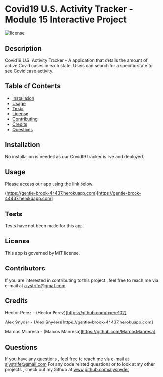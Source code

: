# Covid19 U.S. Activity Tracker - Module 15 Interactive Project
![license](https://img.shields.io/badge/license-MIT-orange.svg)

## Description

Covid19 U.S. Activity Tracker - A application that details the amount of active Covid cases in each state. Users can search for a specific state to see Covid case activity. 


## Table of Contents

* [Installation](#installation)
* [Usage](#usage)
* [Tests](#tests)
* [License](#license)
* [Contributing](#contributing)
* [Credits](#credits)
* [Questions](#questions)

## Installation

No installation is needed as our Covid19 tracker is live and deployed. 

## Usage

Please access our app using the link below. 

(https://gentle-brook-44437.herokuapp.com)[https://gentle-brook-44437.herokuapp.com]


## Tests

Tests have not been made for this app. 

## License

This app is governed by MIT license.

## Contributers 

If you are interested in contributing to this project , feel free to reach me via e-mail at alystrife@gmail.com.


## Credits 

Hector Perez - (Hector Perez)[https://github.com/hpere102]

Alex Snyder - (Alex Snyder)[https://gentle-brook-44437.herokuapp.com]

Marcos Manresa - (Marcos Manresa)[https://github.com/MarcosManresa]


## Questions

If you have any questions , feel free to reach me via e-mail at alystrife@gmail.com For any code related questions or to look at my other projects , check out my Github at www.github.com/alysnyder

